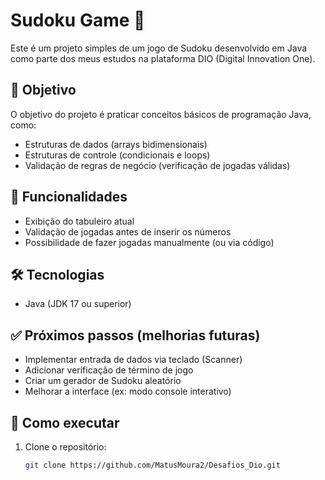 # Sudoku Game 🧩

Este é um projeto simples de um jogo de Sudoku desenvolvido em Java como parte dos meus estudos na plataforma DIO (Digital Innovation One).

## 🎯 Objetivo

O objetivo do projeto é praticar conceitos básicos de programação Java, como:

- Estruturas de dados (arrays bidimensionais)
- Estruturas de controle (condicionais e loops)
- Validação de regras de negócio (verificação de jogadas válidas)

## 🚀 Funcionalidades

- Exibição do tabuleiro atual
- Validação de jogadas antes de inserir os números
- Possibilidade de fazer jogadas manualmente (ou via código)

## 🛠️ Tecnologias

- Java (JDK 17 ou superior)

## ✅ Próximos passos (melhorias futuras)

- Implementar entrada de dados via teclado (Scanner)
- Adicionar verificação de término de jogo
- Criar um gerador de Sudoku aleatório
- Melhorar a interface (ex: modo console interativo)

## 📂 Como executar

1. Clone o repositório:
   ```bash
   git clone https://github.com/MatusMoura2/Desafios_Dio.git